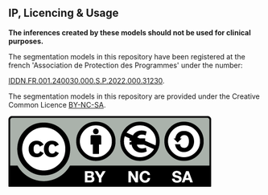 ## IP, Licencing & Usage

**The inferences created by these models should not be used for clinical purposes.**

The segmentation models in this repository have been registered at the french 'Association de Protection des Programmes' under the number:

[IDDN.FR.001.240030.000.S.P.2022.000.31230](https://secure2.iddn.org/app.server/certificate/?sn=2022240030000&key=60be6d827b1d205888db6c889f308a16ca530f528a95f0e16b8aa3ce5bdb76f1&lang=fr). 

The segmentation models in this repository are provided under the Creative Common Licence [BY-NC-SA](https://creativecommons.org/licenses/by-nc-sa/4.0/).

![Creative Common Licence BY-NC-SA](./docs/logos/by-nc-sa.eu_.png)